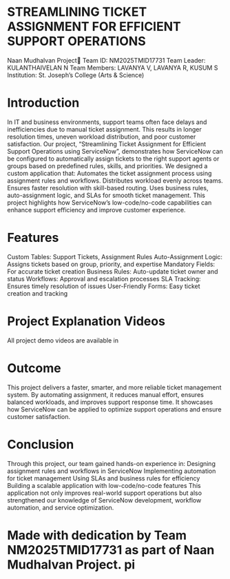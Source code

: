 # STREAMLINING TICKET ASSIGNMENT FOR EFFICIENT SUPPORT OPERATIONS
Naan Mudhalvan Project Team ID: NM2025TMID17731
Team Leader: KULANTHAIVELAN N
Team Members: LAVANYA V, LAVANYA R, KUSUM S
Institution: St. Joseph’s College (Arts & Science)

# Introduction
In IT and business environments, support teams often face delays and inefficiencies due to manual ticket assignment. This results in longer resolution times, uneven workload distribution, and poor customer satisfaction.
Our project, “Streamlining Ticket Assignment for Efficient Support Operations using ServiceNow”, demonstrates how ServiceNow can be configured to automatically assign tickets to the right support agents or groups based on predefined rules, skills, and priorities.
We designed a custom application that:
Automates the ticket assignment process using assignment rules and workflows.
Distributes workload evenly across teams.
Ensures faster resolution with skill-based routing.
Uses business rules, auto-assignment logic, and SLAs for smooth ticket management.
This project highlights how ServiceNow’s low-code/no-code capabilities can enhance support efficiency and improve customer experience.

# Features
Custom Tables: Support Tickets, Assignment Rules
Auto-Assignment Logic: Assigns tickets based on group, priority, and expertise
Mandatory Fields: For accurate ticket creation
Business Rules: Auto-update ticket owner and status
Workflows: Approval and escalation processes
SLA Tracking: Ensures timely resolution of issues
User-Friendly Forms: Easy ticket creation and tracking

# Project Explanation Videos
All project demo videos are available in 

# Outcome
This project delivers a faster, smarter, and more reliable ticket management system. By automating assignment, it reduces manual effort, ensures balanced workloads, and improves support response time.
It showcases how ServiceNow can be applied to optimize support operations and ensure customer satisfaction.

# Conclusion
Through this project, our team gained hands-on experience in:
Designing assignment rules and workflows in ServiceNow
Implementing automation for ticket management
Using SLAs and business rules for efficiency
Building a scalable application with low-code/no-code features
This application not only improves real-world support operations but also strengthened our knowledge of ServiceNow development, workflow automation, and service optimization.

# Made with dedication by Team NM2025TMID17731 as part of Naan Mudhalvan Project. pi

